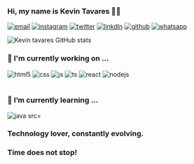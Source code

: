 ### Hi, my name is Kevin Tavares 👨‍💻

[![email](https://img.shields.io/badge/Gmail-D14836?style=for-the-badge&logo=gmail&logoColor=white)](greencorporate3@gmail.com)
[![instagram](https://img.shields.io/badge/Instagram-E4405F?style=for-the-badge&logo=instagram&logoColor=white)](https://www.instagram.com/blackpantherr_33/)
[![twitter](https://img.shields.io/badge/Twitter-1DA1F2?style=for-the-badge&logo=twitter&logoColor=white)](
https://twitter.com/Kvtavares)
[![linkdln](https://img.shields.io/badge/LinkedIn-0077B5?style=for-the-badge&logo=linkedin&logoColor=white)](
https://www.linkedin.com/in/kevin-tavares-473091199/)
[![github](	https://img.shields.io/badge/GitHub-100000?style=for-the-badge&logo=github&logoColor=white)](https://github.com/Kevintavares33)
[![whatsapp](https://img.shields.io/badge/WhatsApp-25D366?style=for-the-badge&logo=whatsapp&logoColor=white)](+5561996030707)



![Kevin tavares GitHub stats](https://github-readme-stats.vercel.app/api?username=kevintavares33&show_icons=true&theme=dracula)


### 🔭 I'm currently working on ...
<div style="display: inline_block">
  <img align="center" alt="html5" src="https://img.shields.io/badge/HTML5-E34F26?style=for-the-badge&logo=html5&logoColor=white" />
  <img align="center" alt="css" src="https://img.shields.io/badge/CSS3-1572B6?style=for-the-badge&logo=css3&logoColor=white" />
  <img align="center" alt="js" src="https://img.shields.io/badge/JavaScript-F7DF1E?style=for-the-badge&logo=javascript&logoColor=black" />
  <img align="center" alt="ts" src="https://img.shields.io/badge/TypeScript-007ACC?style=for-the-badge&logo=typescript&logoColor=white" />
  <img align="center" alt="react" src="https://img.shields.io/badge/React-20232A?style=for-the-badge&logo=react&logoColor=61DAFB" />
  <img align="center" alt="nodejs" src="https://img.shields.io/badge/Node.js-43853D?style=for-the-badge&logo=node.js&logoColor=white" />
</div><br/>


### 🌱 I’m currently learning ...

<div style ="display: inline_block">
  <img align = "center" alt= "java src="https://img.shields.io/badge/Java-ED8B00?style=for-the-badge&logo=openjdk&logoColor=white"/></div>
                                                                                                                                  



### Technology lover, constantly evolving.
### Time does not stop!

</div>

